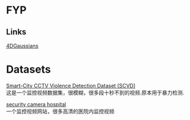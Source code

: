 # FYP
## Links
[4DGaussians](https://github.com/hustvl/4DGaussians?tab=readme-ov-file)
# Datasets
[Smart-City CCTV Violence Detection Dataset (SCVD)](https://www.kaggle.com/datasets/toluwaniaremu/smartcity-cctv-violence-detection-dataset-scvd?resource=download)  
这是一个监控视频数据集，很模糊，很多段十秒不到的视频.原本用于暴力检测.

[security camera hospital](https://www.shutterstock.com/zh/video/search/security-camera-hospital)  
一个监控视频网站，很多高清的医院内监控视频

